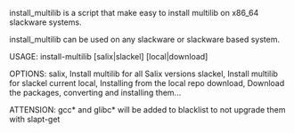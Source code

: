 install_multilib is a script that make easy to install multilib on
x86_64 slackware systems.

install_multilib can be used on any slackware or slackware based
system. 

USAGE: install-multilib [salix|slackel] [local|download]

OPTIONS:
salix,   Install multilib for all Salix versions
slackel, Install multilib for slackel current
local,   Installing from the local repo
download,  Download the packages, converting and installing them...

ATTENSION:
gcc* and glibc* will be added to blacklist to not upgrade them with slapt-get


